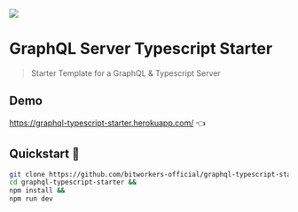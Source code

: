 ![](https://badges.renovateapi.com/github/bitworkers-official/graphql-typescript-starter)

# GraphQL Server Typescript Starter

> Starter Template for a GraphQL & Typescript Server

## Demo

https://graphql-typescript-starter.herokuapp.com/ 👈

## Quickstart 🚀

```bash
git clone https://github.com/bitworkers-official/graphql-typescript-starter &&
cd graphql-typescript-starter &&
npm install &&
npm run dev
```
